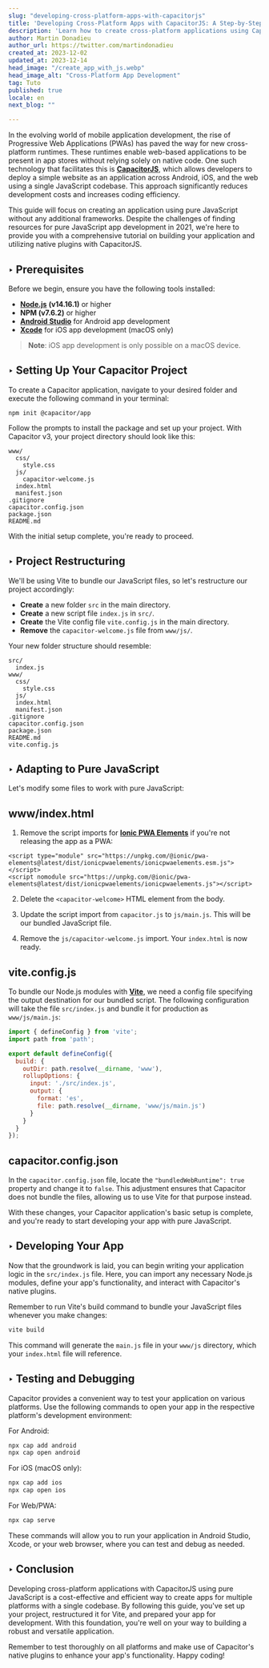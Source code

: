 ```yaml
---
slug: "developing-cross-platform-apps-with-capacitorjs"
title: 'Developing Cross-Platform Apps with CapacitorJS: A Step-by-Step Guide'
description: 'Learn how to create cross-platform applications using CapacitorJS with a single JavaScript codebase for Android, iOS, and web (PWA).'
author: Martin Donadieu
author_url: https://twitter.com/martindonadieu
created_at: 2023-12-02
updated_at: 2023-12-14
head_image: "/create_app_with_js.webp"
head_image_alt: "Cross-Platform App Development"
tag: Tuto
published: true
locale: en
next_blog: ""

---
```


In the evolving world of mobile application development, the rise of Progressive Web Applications (PWAs) has paved the way for new cross-platform runtimes. These runtimes enable web-based applications to be present in app stores without relying solely on native code. One such technology that facilitates this is [**CapacitorJS**](https://capacitorjs.com/), which allows developers to deploy a simple website as an application across Android, iOS, and the web using a single JavaScript codebase. This approach significantly reduces development costs and increases coding efficiency.

This guide will focus on creating an application using pure JavaScript without any additional frameworks. Despite the challenges of finding resources for pure JavaScript app development in 2021, we're here to provide you with a comprehensive tutorial on building your application and utilizing native plugins with CapacitorJS.

## ‣ Prerequisites

Before we begin, ensure you have the following tools installed:

- [**Node.js**](https://nodejs.org/en/) **(v14.16.1)** or higher
- **NPM (v7.6.2)** or higher
- [**Android Studio**](https://developer.android.com/studio/) for Android app development
- [**Xcode**](https://apps.apple.com/de/app/xcode/id497799835/?mt=12) for iOS app development (macOS only)

> **Note**: iOS app development is only possible on a macOS device.

## ‣ Setting Up Your Capacitor Project

To create a Capacitor application, navigate to your desired folder and execute the following command in your terminal:

```
npm init @capacitor/app
```

Follow the prompts to install the package and set up your project. With Capacitor v3, your project directory should look like this:

```
www/
  css/
    style.css
  js/
    capacitor-welcome.js
  index.html
  manifest.json
.gitignore
capacitor.config.json
package.json
README.md
```

With the initial setup complete, you're ready to proceed.

## ‣ Project Restructuring

We'll be using Vite to bundle our JavaScript files, so let's restructure our project accordingly:

- **Create** a new folder `src` in the main directory.
- **Create** a new script file `index.js` in `src/`.
- **Create** the Vite config file `vite.config.js` in the main directory.
- **Remove** the `capacitor-welcome.js` file from `www/js/`.

Your new folder structure should resemble:

```
src/
  index.js
www/
  css/
    style.css
  js/
  index.html
  manifest.json
.gitignore
capacitor.config.json
package.json
README.md
vite.config.js
```

## ‣ Adapting to Pure JavaScript

Let's modify some files to work with pure JavaScript:

## www/index.html

1. Remove the script imports for [**Ionic PWA Elements**](https://capacitorjs.com/docs/web/pwa-elements/) if you're not releasing the app as a PWA:

```
<script type="module" src="https://unpkg.com/@ionic/pwa-elements@latest/dist/ionicpwaelements/ionicpwaelements.esm.js"></script>
<script nomodule src="https://unpkg.com/@ionic/pwa-elements@latest/dist/ionicpwaelements/ionicpwaelements.js"></script>
```

2. Delete the `<capacitor-welcome>` HTML element from the body.

3. Update the script import from `capacitor.js` to `js/main.js`. This will be our bundled JavaScript file.

4. Remove the `js/capacitor-welcome.js` import. Your `index.html` is now ready.

## vite.config.js

To bundle our Node.js modules with [**Vite**](https://vitejs.dev/), we need a config file specifying the output destination for our bundled script. The following configuration will take the file `src/index.js` and bundle it for production as `www/js/main.js`:

```javascript
import { defineConfig } from 'vite';
import path from 'path';

export default defineConfig({
  build: {
    outDir: path.resolve(__dirname, 'www'),
    rollupOptions: {
      input: './src/index.js',
      output: {
        format: 'es',
        file: path.resolve(__dirname, 'www/js/main.js')
      }
    }
  }
});
```

## capacitor.config.json

In the `capacitor.config.json` file, locate the `"bundledWebRuntime": true` property and change it to `false`. This adjustment ensures that Capacitor does not bundle the files, allowing us to use Vite for that purpose instead.

With these changes, your Capacitor application's basic setup is complete, and you're ready to start developing your app with pure JavaScript.

## ‣ Developing Your App

Now that the groundwork is laid, you can begin writing your application logic in the `src/index.js` file. Here, you can import any necessary Node.js modules, define your app's functionality, and interact with Capacitor's native plugins.

Remember to run Vite's build command to bundle your JavaScript files whenever you make changes:

```bash
vite build
```

This command will generate the `main.js` file in your `www/js` directory, which your `index.html` file will reference.

## ‣ Testing and Debugging

Capacitor provides a convenient way to test your application on various platforms. Use the following commands to open your app in the respective platform's development environment:

For Android:
```bash
npx cap add android
npx cap open android
```

For iOS (macOS only):
```bash
npx cap add ios
npx cap open ios
```

For Web/PWA:
```bash
npx cap serve
```

These commands will allow you to run your application in Android Studio, Xcode, or your web browser, where you can test and debug as needed.

## ‣ Conclusion

Developing cross-platform applications with CapacitorJS using pure JavaScript is a cost-effective and efficient way to create apps for multiple platforms with a single codebase. By following this guide, you've set up your project, restructured it for Vite, and prepared your app for development. With this foundation, you're well on your way to building a robust and versatile application.

Remember to test thoroughly on all platforms and make use of Capacitor's native plugins to enhance your app's functionality. Happy coding!
